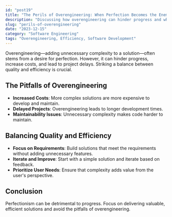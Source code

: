 ```yaml
---
id: "post19"
title: "The Perils of Overengineering: When Perfection Becomes the Enemy of Progress"
description: "Discussing how overengineering can hinder progress and why it's important to balance quality and efficiency."
slug: "perils-of-overengineering"
date: "2023-12-15"
category: "Software Engineering"
tags: "Overengineering, Efficiency, Software Development"
---
```


Overengineering—adding unnecessary complexity to a solution—often stems from a desire for perfection. However, it can hinder progress, increase costs, and lead to project delays. Striking a balance between quality and efficiency is crucial.

## The Pitfalls of Overengineering

- **Increased Costs**: More complex solutions are more expensive to develop and maintain.
- **Delayed Projects**: Overengineering leads to longer development times.
- **Maintainability Issues**: Unnecessary complexity makes code harder to maintain.

## Balancing Quality and Efficiency

- **Focus on Requirements**: Build solutions that meet the requirements without adding unnecessary features.
- **Iterate and Improve**: Start with a simple solution and iterate based on feedback.
- **Prioritize User Needs**: Ensure that complexity adds value from the user's perspective.

## Conclusion

Perfectionism can be detrimental to progress. Focus on delivering valuable, efficient solutions and avoid the pitfalls of overengineering.
